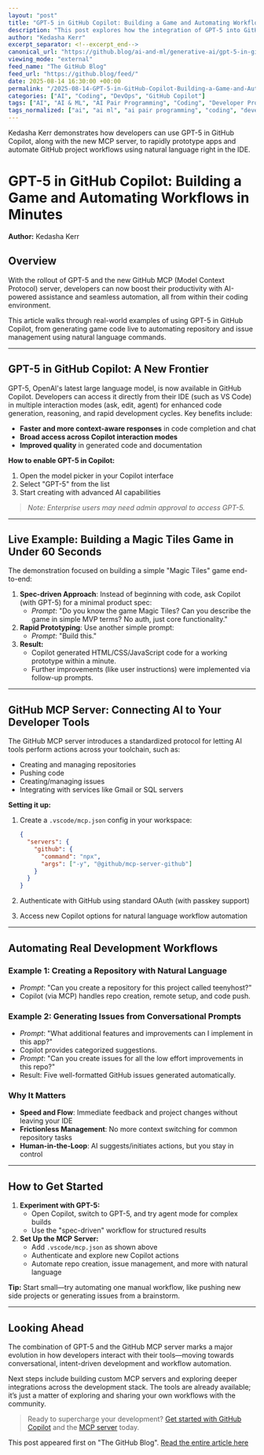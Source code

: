 ```yaml
---
layout: "post"
title: "GPT-5 in GitHub Copilot: Building a Game and Automating Workflows in Minutes"
description: "This post explores how the integration of GPT-5 into GitHub Copilot and the introduction of the GitHub Model Context Protocol (MCP) server are transforming developer workflows. The author demonstrates, with real code examples, how developers can leverage these tools for rapid prototyping, natural language automation, and streamlined project management directly within their IDE."
author: "Kedasha Kerr"
excerpt_separator: <!--excerpt_end-->
canonical_url: "https://github.blog/ai-and-ml/generative-ai/gpt-5-in-github-copilot-how-i-built-a-game-in-60-seconds/"
viewing_mode: "external"
feed_name: "The GitHub Blog"
feed_url: "https://github.blog/feed/"
date: 2025-08-14 16:30:00 +00:00
permalink: "/2025-08-14-GPT-5-in-GitHub-Copilot-Building-a-Game-and-Automating-Workflows-in-Minutes.html"
categories: ["AI", "Coding", "DevOps", "GitHub Copilot"]
tags: ["AI", "AI & ML", "AI Pair Programming", "Coding", "Developer Productivity", "DevOps", "Game Development", "Generative AI", "GitHub Automation", "GitHub Copilot", "GPT 5", "Issue Management", "Live Coding", "MCP Server", "Model Context Protocol", "Natural Language Automation", "News", "OpenAI", "Repository Creation", "Spec Driven Development", "Visual Studio Code"]
tags_normalized: ["ai", "ai ml", "ai pair programming", "coding", "developer productivity", "devops", "game development", "generative ai", "github automation", "github copilot", "gpt 5", "issue management", "live coding", "mcp server", "model context protocol", "natural language automation", "news", "openai", "repository creation", "spec driven development", "visual studio code"]
---
```


Kedasha Kerr demonstrates how developers can use GPT-5 in GitHub Copilot, along with the new MCP server, to rapidly prototype apps and automate GitHub project workflows using natural language right in the IDE.<!--excerpt_end-->

# GPT-5 in GitHub Copilot: Building a Game and Automating Workflows in Minutes

**Author:** Kedasha Kerr

## Overview

With the rollout of GPT-5 and the new GitHub MCP (Model Context Protocol) server, developers can now boost their productivity with AI-powered assistance and seamless automation, all from within their coding environment.

This article walks through real-world examples of using GPT-5 in GitHub Copilot, from generating game code live to automating repository and issue management using natural language commands.

---

## GPT-5 in GitHub Copilot: A New Frontier

GPT-5, OpenAI's latest large language model, is now available in GitHub Copilot. Developers can access it directly from their IDE (such as VS Code) in multiple interaction modes (ask, edit, agent) for enhanced code generation, reasoning, and rapid development cycles. Key benefits include:

- **Faster and more context-aware responses** in code completion and chat
- **Broad access across Copilot interaction modes**
- **Improved quality** in generated code and documentation

**How to enable GPT-5 in Copilot:**

1. Open the model picker in your Copilot interface
2. Select "GPT-5" from the list
3. Start creating with advanced AI capabilities

> _Note: Enterprise users may need admin approval to access GPT-5._

---

## Live Example: Building a Magic Tiles Game in Under 60 Seconds

The demonstration focused on building a simple "Magic Tiles" game end-to-end:

1. **Spec-driven Approach**: Instead of beginning with code, ask Copilot (with GPT-5) for a minimal product spec:
   - _Prompt_: "Do you know the game Magic Tiles? Can you describe the game in simple MVP terms? No auth, just core functionality."
2. **Rapid Prototyping**: Use another simple prompt:
   - _Prompt_: "Build this."
3. **Result:**
   - Copilot generated HTML/CSS/JavaScript code for a working prototype within a minute.
   - Further improvements (like user instructions) were implemented via follow-up prompts.

---

## GitHub MCP Server: Connecting AI to Your Developer Tools

The GitHub MCP server introduces a standardized protocol for letting AI tools perform actions across your toolchain, such as:

- Creating and managing repositories
- Pushing code
- Creating/managing issues
- Integrating with services like Gmail or SQL servers

**Setting it up:**

1. Create a `.vscode/mcp.json` config in your workspace:

   ```json
   {
     "servers": {
       "github": {
         "command": "npx",
         "args": ["-y", "@github/mcp-server-github"]
       }
     }
   }
   ```

2. Authenticate with GitHub using standard OAuth (with passkey support)
3. Access new Copilot options for natural language workflow automation

---

## Automating Real Development Workflows

### Example 1: Creating a Repository with Natural Language

- _Prompt_: "Can you create a repository for this project called teenyhost?"
- Copilot (via MCP) handles repo creation, remote setup, and code push.

### Example 2: Generating Issues from Conversational Prompts

- _Prompt_: "What additional features and improvements can I implement in this app?"
- Copilot provides categorized suggestions.
- _Prompt_: "Can you create issues for all the low effort improvements in this repo?"
- Result: Five well-formatted GitHub issues generated automatically.

### Why It Matters

- **Speed and Flow**: Immediate feedback and project changes without leaving your IDE
- **Frictionless Management**: No more context switching for common repository tasks
- **Human-in-the-Loop**: AI suggests/initiates actions, but you stay in control

---

## How to Get Started

1. **Experiment with GPT-5:**
    - Open Copilot, switch to GPT-5, and try agent mode for complex builds
    - Use the "spec-driven" workflow for structured results
2. **Set Up the MCP Server:**
    - Add `.vscode/mcp.json` as shown above
    - Authenticate and explore new Copilot actions
    - Automate repo creation, issue management, and more with natural language

**Tip:** Start small—try automating one manual workflow, like pushing new side projects or generating issues from a brainstorm.

---

## Looking Ahead

The combination of GPT-5 and the GitHub MCP server marks a major evolution in how developers interact with their tools—moving towards conversational, intent-driven development and workflow automation.

Next steps include building custom MCP servers and exploring deeper integrations across the development stack. The tools are already available; it’s just a matter of exploring and sharing your own workflows with the community.

> Ready to supercharge your development? [Get started with GitHub Copilot](https://github.com/features/copilot) and the [MCP server](https://github.com/github/github-mcp-server) today.

This post appeared first on "The GitHub Blog". [Read the entire article here](https://github.blog/ai-and-ml/generative-ai/gpt-5-in-github-copilot-how-i-built-a-game-in-60-seconds/)
